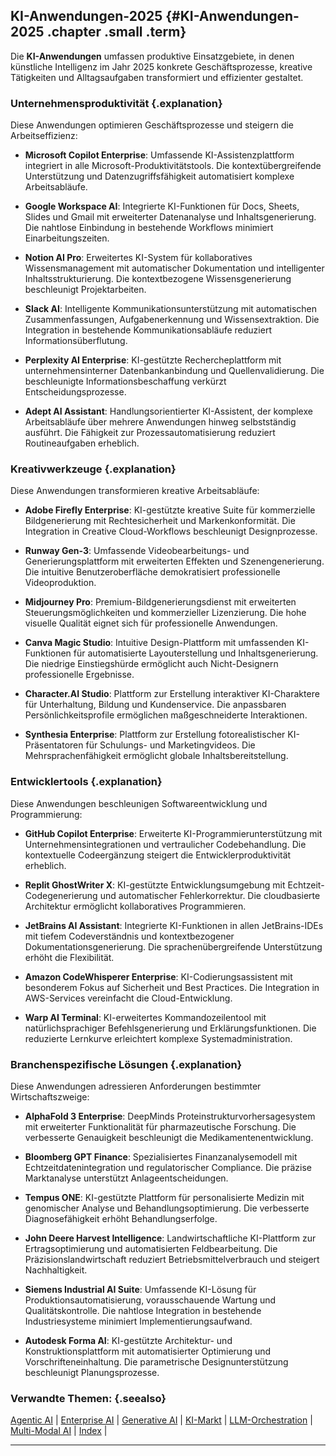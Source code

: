 ## KI-Anwendungen-2025 {#KI-Anwendungen-2025 .chapter .small .term}

Die **KI-Anwendungen** umfassen produktive Einsatzgebiete, in denen künstliche Intelligenz im Jahr 2025 konkrete Geschäftsprozesse, kreative Tätigkeiten und Alltagsaufgaben transformiert und effizienter gestaltet.

### Unternehmensproduktivität {.explanation}

Diese Anwendungen optimieren Geschäftsprozesse und steigern die Arbeitseffizienz:

- **Microsoft Copilot Enterprise**: Umfassende KI-Assistenzplattform integriert in alle Microsoft-Produktivitätstools. Die kontextübergreifende Unterstützung und Datenzugriffsfähigkeit automatisiert komplexe Arbeitsabläufe.

- **Google Workspace AI**: Integrierte KI-Funktionen für Docs, Sheets, Slides und Gmail mit erweiterter Datenanalyse und Inhaltsgenerierung. Die nahtlose Einbindung in bestehende Workflows minimiert Einarbeitungszeiten.

- **Notion AI Pro**: Erweitertes KI-System für kollaboratives Wissensmanagement mit automatischer Dokumentation und intelligenter Inhaltsstrukturierung. Die kontextbezogene Wissensgenerierung beschleunigt Projektarbeiten.

- **Slack AI**: Intelligente Kommunikationsunterstützung mit automatischen Zusammenfassungen, Aufgabenerkennung und Wissensextraktion. Die Integration in bestehende Kommunikationsabläufe reduziert Informationsüberflutung.

- **Perplexity AI Enterprise**: KI-gestützte Rechercheplattform mit unternehmensinterner Datenbankanbindung und Quellenvalidierung. Die beschleunigte Informationsbeschaffung verkürzt Entscheidungsprozesse.

- **Adept AI Assistant**: Handlungsorientierter KI-Assistent, der komplexe Arbeitsabläufe über mehrere Anwendungen hinweg selbstständig ausführt. Die Fähigkeit zur Prozessautomatisierung reduziert Routineaufgaben erheblich.

### Kreativwerkzeuge {.explanation}

Diese Anwendungen transformieren kreative Arbeitsabläufe:

- **Adobe Firefly Enterprise**: KI-gestützte kreative Suite für kommerzielle Bildgenerierung mit Rechtesicherheit und Markenkonformität. Die Integration in Creative Cloud-Workflows beschleunigt Designprozesse.

- **Runway Gen-3**: Umfassende Videobearbeitungs- und Generierungsplattform mit erweiterten Effekten und Szenengenerierung. Die intuitive Benutzeroberfläche demokratisiert professionelle Videoproduktion.

- **Midjourney Pro**: Premium-Bildgenerierungsdienst mit erweiterten Steuerungsmöglichkeiten und kommerzieller Lizenzierung. Die hohe visuelle Qualität eignet sich für professionelle Anwendungen.

- **Canva Magic Studio**: Intuitive Design-Plattform mit umfassenden KI-Funktionen für automatisierte Layouterstellung und Inhaltsgenerierung. Die niedrige Einstiegshürde ermöglicht auch Nicht-Designern professionelle Ergebnisse.

- **Character.AI Studio**: Plattform zur Erstellung interaktiver KI-Charaktere für Unterhaltung, Bildung und Kundenservice. Die anpassbaren Persönlichkeitsprofile ermöglichen maßgeschneiderte Interaktionen.

- **Synthesia Enterprise**: Plattform zur Erstellung fotorealistischer KI-Präsentatoren für Schulungs- und Marketingvideos. Die Mehrsprachenfähigkeit ermöglicht globale Inhaltsbereitstellung.

### Entwicklertools {.explanation}

Diese Anwendungen beschleunigen Softwareentwicklung und Programmierung:

- **GitHub Copilot Enterprise**: Erweiterte KI-Programmierunterstützung mit Unternehmensintegrationen und vertraulicher Codebehandlung. Die kontextuelle Codeergänzung steigert die Entwicklerproduktivität erheblich.

- **Replit GhostWriter X**: KI-gestützte Entwicklungsumgebung mit Echtzeit-Codegenerierung und automatischer Fehlerkorrektur. Die cloudbasierte Architektur ermöglicht kollaboratives Programmieren.

- **JetBrains AI Assistant**: Integrierte KI-Funktionen in allen JetBrains-IDEs mit tiefem Codeverständnis und kontextbezogener Dokumentationsgenerierung. Die sprachenübergreifende Unterstützung erhöht die Flexibilität.

- **Amazon CodeWhisperer Enterprise**: KI-Codierungsassistent mit besonderem Fokus auf Sicherheit und Best Practices. Die Integration in AWS-Services vereinfacht die Cloud-Entwicklung.

- **Warp AI Terminal**: KI-erweitertes Kommandozeilentool mit natürlichsprachiger Befehlsgenerierung und Erklärungsfunktionen. Die reduzierte Lernkurve erleichtert komplexe Systemadministration.

### Branchenspezifische Lösungen {.explanation}

Diese Anwendungen adressieren Anforderungen bestimmter Wirtschaftszweige:

- **AlphaFold 3 Enterprise**: DeepMinds Proteinstrukturvorhersagesystem mit erweiterter Funktionalität für pharmazeutische Forschung. Die verbesserte Genauigkeit beschleunigt die Medikamentenentwicklung.

- **Bloomberg GPT Finance**: Spezialisiertes Finanzanalysemodell mit Echtzeitdatenintegration und regulatorischer Compliance. Die präzise Marktanalyse unterstützt Anlageentscheidungen.

- **Tempus ONE**: KI-gestützte Plattform für personalisierte Medizin mit genomischer Analyse und Behandlungsoptimierung. Die verbesserte Diagnosefähigkeit erhöht Behandlungserfolge.

- **John Deere Harvest Intelligence**: Landwirtschaftliche KI-Plattform zur Ertragsoptimierung und automatisierten Feldbearbeitung. Die Präzisionslandwirtschaft reduziert Betriebsmittelverbrauch und steigert Nachhaltigkeit.

- **Siemens Industrial AI Suite**: Umfassende KI-Lösung für Produktionsautomatisierung, vorausschauende Wartung und Qualitätskontrolle. Die nahtlose Integration in bestehende Industriesysteme minimiert Implementierungsaufwand.

- **Autodesk Forma AI**: KI-gestützte Architektur- und Konstruktionsplattform mit automatisierter Optimierung und Vorschrifteneinhaltung. Die parametrische Designunterstützung beschleunigt Planungsprozesse.

### Verwandte Themen: {.seealso}

[Agentic AI](#Agentic-AI) |
[Enterprise AI](#Enterprise-AI) |
[Generative AI](#Generative-AI) |
[KI-Markt](#KI-Markt) |
[LLM-Orchestration](#LLM-Orchestration) |
[Multi-Modal AI](#Multi-Modal-AI) |
[Index](#Index) |

----


